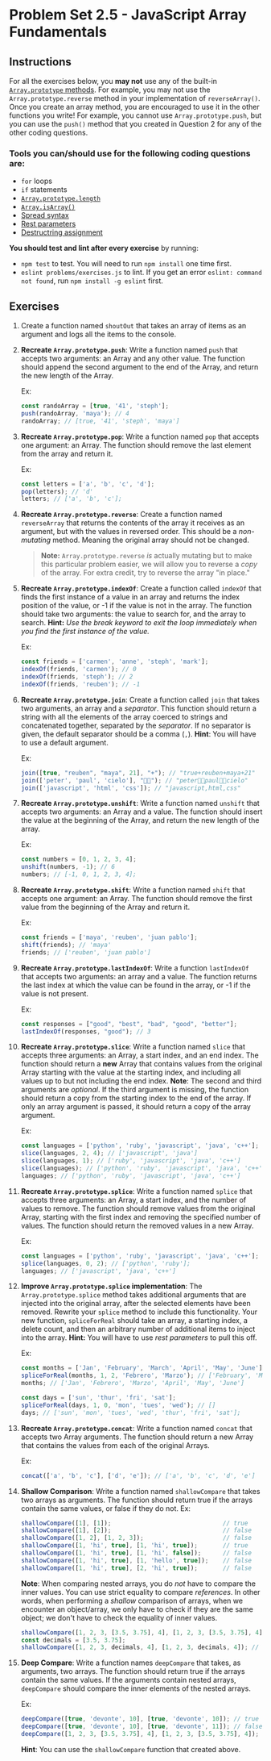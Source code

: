 # Problem Set 2.5 - JavaScript Array Fundamentals

## Instructions

For all the exercises below, you **may not** use any of the built-in [`Array.prototype` methods](https://developer.mozilla.org/tr/docs/Web/JavaScript/Reference/Global_Objects/Array/prototype#Methods). For example, you may not use the `Array.prototype.reverse` method in your implementation of `reverseArray()`. Once you create an array method, you are encouraged to use it in the other functions you write! For example, you cannot use `Array.prototype.push`, but you can use the `push()` method that you created in Question 2 for any of the other coding questions. 

### Tools you can/should use for the following coding questions are:
* `for` loops
* `if` statements
* [`Array.prototype.length`](https://developer.mozilla.org/tr/docs/Web/JavaScript/Reference/Global_Objects/Array/length)
* [`Array.isArray()`](https://developer.mozilla.org/tr/docs/Web/JavaScript/Reference/Global_Objects/Array/isArray)
* [Spread syntax](https://developer.mozilla.org/tr/docs/Web/JavaScript/Reference/Operators/Spread_syntax)
* [Rest parameters](https://developer.mozilla.org/en-US/docs/Web/JavaScript/Reference/Functions/rest_parameters)
* [Destructring assignment](https://developer.mozilla.org/tr/docs/Web/JavaScript/Reference/Operators/Destructuring_assignment)

**You should test and lint after every exercise** by running:
 * `npm test` to test. You will need to run `npm install` one time first.
 * `eslint problems/exercises.js` to lint. If you get an error `eslint: command not found`, run `npm install -g eslint` first.

## Exercises

1. Create a function named `shoutOut` that takes an array of items as an argument and logs all the items to the console.

2. **Recreate `Array.prototype.push`**: Write a function named `push` that accepts two arguments: an Array and any other value. The function should append the second argument to the end of the Array, and return the new length of the Array.

    Ex:
    ```javascript
    const randoArray = [true, '41', 'steph'];
    push(randoArray, 'maya'); // 4
    randoArray; // [true, '41', 'steph', 'maya']
    ```

3. **Recreate `Array.prototype.pop`**: Write a function named `pop` that accepts one argument: an Array. The function should remove the last element from the array and return it.

    Ex:
    ```javascript
    const letters = ['a', 'b', 'c', 'd'];
    pop(letters); // 'd'
    letters; // ['a', 'b', 'c'];
    ```

4. **Recreate `Array.prototype.reverse`**: Create a function named `reverseArray` that returns the contents of the array it receives as an argument, but with the values in reversed order. This should be a _non-mutating_ method. Meaning the original array should not be changed.
    > **Note:** `Array.prototype.reverse` _is_ actually mutating but to make this particular problem easier, we will allow you to reverse a _copy_ of the array. For extra credit, try to reverse the array "in place."

5. **Recreate `Array.prototype.indexOf`**: Create a function called `indexOf` that finds the first instance of a value in an array and returns the index position of the value, or -1 if the value is not in the array. The function should take two arguments: the value to search for, and the array to search. **Hint:** _Use the break keyword to exit the loop immediately when you find the first instance of the value._

    Ex:
    ```javascript
    const friends = ['carmen', 'anne', 'steph', 'mark'];
    indexOf(friends, 'carmen'); // 0
    indexOf(friends, 'steph'); // 2
    indexOf(friends, 'reuben'); // -1
    ```
6. **Recreate `Array.prototype.join`**: Create a function called `join` that takes two arguments, an array and a _separator_. This function should return a string with all the elements of the array coerced to strings and concatenated together, separated by the _separator_. If no separator is given, the default separator should be a comma (`,`). **Hint**: You will have to use a default argument.

    Ex:
    ```javascript
    join([true, "reuben", "maya", 21], "+"); // "true+reuben+maya+21"
    join(['peter', 'paul', 'cielo'], "💪🏽"); // "peter💪🏽paul💪🏽cielo"
    join(['javascript', 'html', 'css']); // "javascript,html,css"
    ```

7. **Recreate `Array.prototype.unshift`**: Write a function named `unshift` that accepts two arguments: an Array and a value. The function should insert the value at the beginning of the Array, and return the new length of the array.

    Ex:
    ```javascript
    const numbers = [0, 1, 2, 3, 4];
    unshift(numbers, -1); // 6
    numbers; // [-1, 0, 1, 2, 3, 4];
    ```

8. **Recreate `Array.prototype.shift`**: Write a function named `shift` that accepts one argument: an Array. The function should remove the first value from the beginning of the Array and return it.

    Ex:
    ```javascript
    const friends = ['maya', 'reuben', 'juan pablo'];
    shift(friends); // 'maya'
    friends; // ['reuben', 'juan pablo']
    ```

9. **Recreate `Array.prototype.lastIndexOf`**: Write a function `lastIndexOf` that accepts two arguments: an array and a value. The function returns the last index at which the value can be found in the array, or -1 if the value is not present.

    Ex:
    ```javascript
    const responses = ["good", "best", "bad", "good", "better"];
    lastIndexOf(responses, "good"); // 3
    ```

10. **Recreate `Array.prototype.slice`**: Write a function named `slice` that accepts three arguments: an Array, a start index, and an end index. The function should return a **new** Array that contains values from the original Array starting with the value at the starting index, and including all values up to but not including the end index.
    **Note**: The second and third arguments are _optional_. If the third argument is missing, the function should return a copy from the starting index to the end of the array. If only an array argument is passed, it should return a copy of the array argument.


    Ex:
    ```javascript
    const languages = ['python', 'ruby', 'javascript', 'java', 'c++'];
    slice(languages, 2, 4); // ['javascript', 'java']
    slice(languages, 1); // ['ruby', 'javascript', 'java', 'c++']
    slice(languages); // ['python', 'ruby', 'javascript', 'java', 'c++']
    languages; // ['python', 'ruby', 'javascript', 'java', 'c++']
    ```

11. **Recreate `Array.prototype.splice`**: Write a function named `splice` that accepts three arguments: an Array, a start index, and the number of values to remove. The function should remove values from the original Array, starting with the first index and removing the specified number of values. The function should return the removed values in a new Array.


    Ex:
    ```javascript
    const languages = ['python', 'ruby', 'javascript', 'java', 'c++'];
    splice(languages, 0, 2); // ['python', 'ruby'];
    languages; // ['javascript', 'java', 'c++']
    ```
12. **Improve `Array.prototype.splice` implementation**: The `Array.prototype.splice` method takes additional arguments that are injected into the original array, after the selected elements have been removed. Rewrite your `splice` method to include this functionality. Your new function, `spliceForReal` should take an array, a starting index, a delete count, and then an arbitrary number of additional items to inject into the array.
    **Hint:** You will have to use _rest parameters_ to pull this off.

    Ex:
    ```javascript
    const months = ['Jan', 'February', 'March', 'April', 'May', 'June'];
    spliceForReal(months, 1, 2, 'Febrero', 'Marzo'); // ['February', 'March']
    months; // ['Jan', 'Febrero', 'Marzo', 'April', 'May', 'June']

    const days = ['sun', 'thur', 'fri', 'sat'];
    spliceForReal(days, 1, 0, 'mon', 'tues', 'wed'); // []
    days; // ['sun', 'mon', 'tues', 'wed', 'thur', 'fri', 'sat'];
    ```

13. **Recreate `Array.prototype.concat`**: Write a function named `concat` that accepts two Array arguments. The function should return a new Array that contains the values from each of the original Arrays.

    Ex:
    ```javascript
    concat(['a', 'b', 'c'], ['d', 'e']); // ['a', 'b', 'c', 'd', 'e']
    ```

14. **Shallow Comparison**: Write a function named `shallowCompare` that takes two arrays as arguments. The function should return true if the arrays contain the same values, or false if they do not.
    Ex:
    ```javascript
    shallowCompare([1], [1]);                               // true
    shallowCompare([1], [2]);                               // false
    shallowCompare([1, 2], [1, 2, 3]);                      // false
    shallowCompare([1, 'hi', true], [1, 'hi', true]);       // true
    shallowCompare([1, 'hi', true], [1, 'hi', false]);      // false
    shallowCompare([1, 'hi', true], [1, 'hello', true]);    // false
    shallowCompare([1, 'hi', true], [2, 'hi', true]);       // false
    ```

    **Note**: When comparing nested arrays, you do _not_ have to compare the inner values. You can use strict equality to compare _references_. In other words, when performing a _shallow_ comparison of arrays, when we encounter an object/array, we only have to check if they are the same object; we don't have to check the equality of inner values.
    ```javascript
    shallowCompare([1, 2, 3, [3.5, 3.75], 4], [1, 2, 3, [3.5, 3.75], 4]); // false
    const decimals = [3.5, 3.75];
    shallowCompare([1, 2, 3, decimals, 4], [1, 2, 3, decimals, 4]); // true
    ```

15. **Deep Compare**: Write a function names `deepCompare` that takes, as arguments, two arrays. The function should return true if the arrays contain the same values. If the arguments contain nested arrays, `deepCompare` should compare the inner elements of the nested arrays.

    Ex:
    ```javascript
    deepCompare([true, 'devonte', 10], [true, 'devonte', 10]); // true
    deepCompare([true, 'devonte', 10], [true, 'devonte', 11]); // false
    deepCompare([1, 2, 3, [3.5, 3.75], 4], [1, 2, 3, [3.5, 3.75], 4]); // true
    ```

    **Hint**: You can use the `shallowCompare` function that created above.
